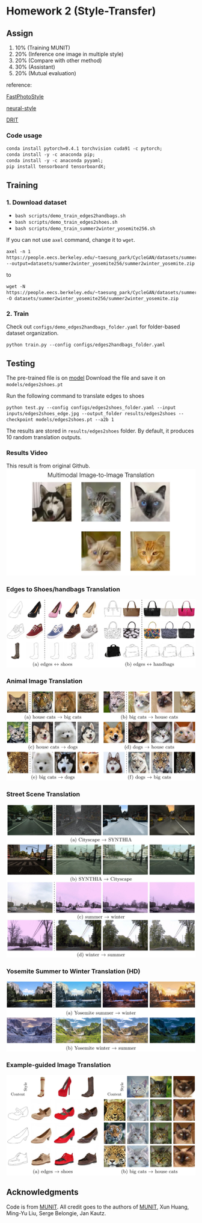 # Homework 2 (Style-Transfer)

## Assign

1.  10% (Training MUNIT)
2.  20% (Inference one image in multiple style)
3.  20% (Compare with other method)
4.  30% (Assistant) 
5.  20% (Mutual evaluation)

reference:

[FastPhotoStyle](https://github.com/NVIDIA/FastPhotoStyle)

[neural-style](https://github.com/anishathalye/neural-style)

[DRIT](https://github.com/HsinYingLee/DRIT)



### Code usage

```
conda install pytorch=0.4.1 torchvision cuda91 -c pytorch;
conda install -y -c anaconda pip;
conda install -y -c anaconda pyyaml;
pip install tensorboard tensorboardX;
```

## Training
### 1. Download dataset

- `bash scripts/demo_train_edges2handbags.sh`  
- `bash scripts/demo_train_edges2shoes.sh` 
- `bash scripts/demo_train_summer2winter_yosemite256.sh` 

If you can not use ```axel``` command, change it to ```wget```.

```
axel -n 1 https://people.eecs.berkeley.edu/~taesung_park/CycleGAN/datasets/summer2winter_yosemite.zip --output=datasets/summer2winter_yosemite256/summer2winter_yosemite.zip
```
to

```
wget -N  https://people.eecs.berkeley.edu/~taesung_park/CycleGAN/datasets/summer2winter_yosemite.zip -O datasets/summer2winter_yosemite256/summer2winter_yosemite.zip
```

### 2. Train
Check out ```configs/demo_edges2handbags_folder.yaml``` for folder-based dataset organization. 

```
python train.py --config configs/edges2handbags_folder.yaml
```



## Testing

The pre-trained file is on [model](https://drive.google.com/drive/folders/10IEa7gibOWmQQuJUIUOkh-CV4cm6k8__?usp=sharing) Download the file and save it on  ```models/edges2shoes.pt```

Run the following command to translate edges to shoes

    python test.py --config configs/edges2shoes_folder.yaml --input inputs/edges2shoes_edge.jpg --output_folder results/edges2shoes --checkpoint models/edges2shoes.pt --a2b 1
    
The results are stored in `results/edges2shoes` folder. By default, it produces 10 random translation outputs.



### Results Video

This result is from original Github.
[![](results/video.jpg)](https://youtu.be/ab64TWzWn40)

### Edges to Shoes/handbags Translation

![](results/edges2shoes_handbags.jpg)

### Animal Image Translation

![](results/animal.jpg)

### Street Scene Translation

![](results/street.jpg)

### Yosemite Summer to Winter Translation (HD)

![](results/summer2winter_yosemite.jpg)

### Example-guided Image Translation

![](results/example_guided.jpg)

## Acknowledgments
Code is from [MUNIT](https://github.com/NVlabs/MUNIT). All credit goes to the authors of [MUNIT](https://arxiv.org/abs/1804.04732), Xun Huang, Ming-Yu Liu, Serge Belongie, Jan Kautz.


